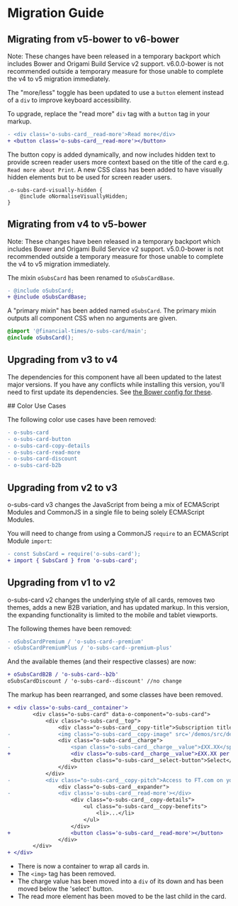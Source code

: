 # Migration Guide

## Migrating from v5-bower to v6-bower

Note: These changes have been released in a temporary backport which includes Bower and Origami Build Service v2 support. v6.0.0-bower is not recommended outside a temporary measure for those unable to complete the v4 to v5 migration immediately.

The "more/less" toggle has been updated to use a `button` element instead of a `div` to improve keyboard accessibility.

To upgrade, replace the "read more" `div` tag with a `button` tag in your markup.
```diff
- <div class='o-subs-card__read-more'>Read more</div>
+ <button class='o-subs-card__read-more'></button>
```

The button copy is added dynamically, and now includes hidden text to provide screen reader users more context based on the title of the card e.g. `Read more about Print`.
A new CSS class has been added to have visually hidden elements but to be used for screen reader users.
```
.o-subs-card-visually-hidden {
    @include oNormaliseVisuallyHidden;
}
```

## Migrating from v4 to v5-bower

Note: These changes have been released in a temporary backport which includes Bower and Origami Build Service v2 support. v5.0.0-bower is not recommended outside a temporary measure for those unable to complete the v4 to v5 migration immediately.

The mixin `oSubsCard` has been renamed to `oSubsCardBase`.
```diff
- @include oSubsCard;
+ @include oSubsCardBase;
```

A "primary mixin" has been added named `oSubsCard`. The primary mixin outputs all component CSS when no arguments are given.

```scss
@import '@financial-times/o-subs-card/main';
@include oSubsCard();
```

## Upgrading from v3 to v4

The dependencies for this component have all been updated to the latest major
versions. If you have any conflicts while installing this version, you'll need
to first update its dependencies. See [the Bower config for these](./bower.json).

## Color Use Cases

The following color use cases have been removed:

```diff
- o-subs-card
- o-subs-card-button
- o-subs-card-copy-details
- o-subs-card-read-more
- o-subs-card-discount
- o-subs-card-b2b
```

## Upgrading from v2 to v3

o-subs-card v3 changes the JavaScript from being a mix of ECMAScript Modules and CommonJS in a single file to being solely ECMAScript Modules.

You will need to change from using a CommonJS `require` to an ECMAScript Module `import`:

```diff
- const SubsCard = require('o-subs-card');
+ import { SubsCard } from 'o-subs-card';
```

## Upgrading from v1 to v2

o-subs-card v2 changes the underlying style of all cards, removes two themes, adds a new B2B variation, and has updated markup. In this version, the expanding functionality is limited to the mobile and tablet viewports.

The following themes have been removed:

```diff
- oSubsCardPremium / 'o-subs-card--premium'
- oSubsCardPremiumPlus / 'o-subs-card--premium-plus'
```

And the available themes (and their respective classes) are now:

```diff
+ oSubsCardB2B / 'o-subs-card--b2b'
oSubsCardDiscount / 'o-subs-card--discount' //no change
```

The markup has been rearranged, and some classes have been removed.

```diff
+ <div class='o-subs-card__container'>
		<div class="o-subs-card" data-o-component="o-subs-card">
			<div class="o-subs-card__top">
				<div class="o-subs-card__copy-title">Subscription title</div>
-				<img class="o-subs-card__copy-image" src='/demos/src/demo-placeholder.png' alt='photo of FT subscription options'>
				<div class="o-subs-card__charge">
-					<span class="o-subs-card__charge__value">£XX.XX</span> per week
+					<div class="o-subs-card__charge__value">£XX.XX per week </div>
					<button class="o-subs-card__select-button">Select</button>
				</div>
			</div>
-			<div class="o-subs-card__copy-pitch">Access to FT.com on your desktop, mobile and tablet</div>
				<div class="o-subs-card__expander">
-		 		<div class='o-subs-card__read-more'></div>
					<div class="o-subs-card__copy-details">
						<ul class="o-subs-card__copy-benefits">
							<li>...</li>
						</ul>
					</div>
+					<button class='o-subs-card__read-more'></button>
				</div>
		</div>
+ </div>
```
- There is now a container to wrap all cards in.
- The `<img>` tag has been removed.
- The charge value has been moved into a `div` of its down and has been moved below the 'select' button.
- The read more element has been moved to be the last child in the card.
